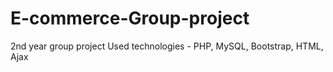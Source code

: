 # E-commerce-Group-project
2nd year group project
Used technologies - PHP, MySQL, Bootstrap, HTML, Ajax
